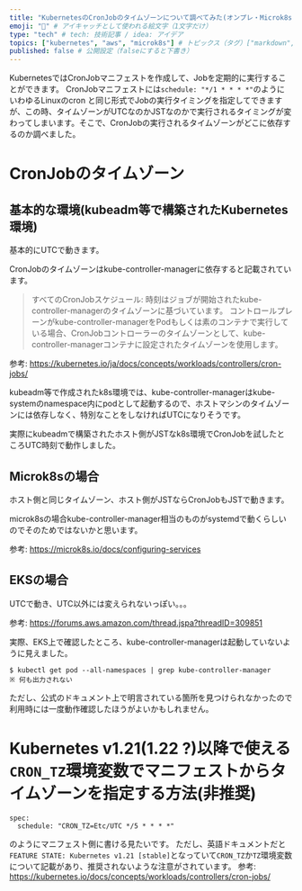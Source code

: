 ```yaml
---
title: "KubernetesのCronJobのタイムゾーンについて調べてみた(オンプレ・Microk8s・EKS)" # 記事のタイトル
emoji: "🐻" # アイキャッチとして使われる絵文字（1文字だけ）
type: "tech" # tech: 技術記事 / idea: アイデア
topics: ["kubernetes", "aws", "microk8s"] # トピックス（タグ）["markdown", "rust", "aws"]のように指定する
published: false # 公開設定（falseにすると下書き）
---
```


KubernetesではCronJobマニフェストを作成して、Jobを定期的に実行することができます。
CronJobマニフェストには`schedule: "*/1 * * * *"`のようにいわゆるLinuxのcron と同じ形式でJobの実行タイミングを指定してできますが、この時、タイムゾーンがUTCなのかJSTなのかで実行されるタイミングが変わってしまいます。そこで、CronJobの実行されるタイムゾーンがどこに依存するのか調べました。

# CronJobのタイムゾーン
## 基本的な環境(kubeadm等で構築されたKubernetes環境)

基本的にUTCで動きます。

CronJobのタイムゾーンはkube-controller-managerに依存すると記載されています。

> すべてのCronJobスケジュール: 時刻はジョブが開始されたkube-controller-managerのタイムゾーンに基づいています。
> コントロールプレーンがkube-controller-managerをPodもしくは素のコンテナで実行している場合、CronJobコントローラーのタイムゾーンとして、kube-controller-managerコンテナに設定されたタイムゾーンを使用します。

参考: https://kubernetes.io/ja/docs/concepts/workloads/controllers/cron-jobs/

kubeadm等で作成されたk8s環境では、kube-controller-managerはkube-systemのnamespace内にpodとして起動するので、ホストマシンのタイムゾーンには依存しなく、特別なことをしなければUTCになりそうです。

実際にkubeadmで構築されたホスト側がJSTなk8s環境でCronJobを試したところUTC時刻で動作しました。

## Microk8sの場合

ホスト側と同じタイムゾーン、ホスト側がJSTならCronJobもJSTで動きます。

microk8sの場合kube-controller-manager相当のものがsystemdで動くらしいのでそのためではないかと思います。

参考: https://microk8s.io/docs/configuring-services


## EKSの場合

UTCで動き、UTC以外には変えられないっぽい。。。

参考: https://forums.aws.amazon.com/thread.jspa?threadID=309851

実際、EKS上で確認したところ、kube-controller-managerは起動していないように見えました。

```
$ kubectl get pod --all-namespaces | grep kube-controller-manager
※ 何も出力されない
```

ただし、公式のドキュメント上で明言されている箇所を見つけられなかったので利用時には一度動作確認したほうがよいかもしれません。

# Kubernetes v1.21(1.22 ?)以降で使える`CRON_TZ`環境変数でマニフェストからタイムゾーンを指定する方法(非推奨)

```
spec:
  schedule: "CRON_TZ=Etc/UTC */5 * * * *"
```

のようにマニフェスト側に書ける見たいです。
ただし、英語ドキュメントだと`FEATURE STATE: Kubernetes v1.21 [stable]`となっていて`CRON_TZ`か`TZ`環境変数について記載があり、推奨されないような注意がされています。
参考: https://kubernetes.io/docs/concepts/workloads/controllers/cron-jobs/
